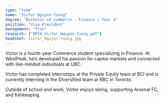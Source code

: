 ```yaml
---
type: "team"
name: "Victor Nguyen-Tuong"
degree: "Bachelor of Commerce - Finance | Year 4"
position: "Vice-President"
management: "True"
research: ["OPCH_Victor_Nguyen-Tuong.pdf"]
headshot: Victor_Nguyen-Tuong.jpg
---
```


Victor is a fourth-year Commerce student specializing in Finance. At WestPeak, he’s developed his passion for capital markets and connected with like-minded individuals at UBC.

Victor has completed internships at the Private Equity team at BCI and is currently interning in the Diversified team at RBC in Toronto.

Outside of school and work, Victor enjoys skiing, supporting Arsenal FC, and fishkeeping.
